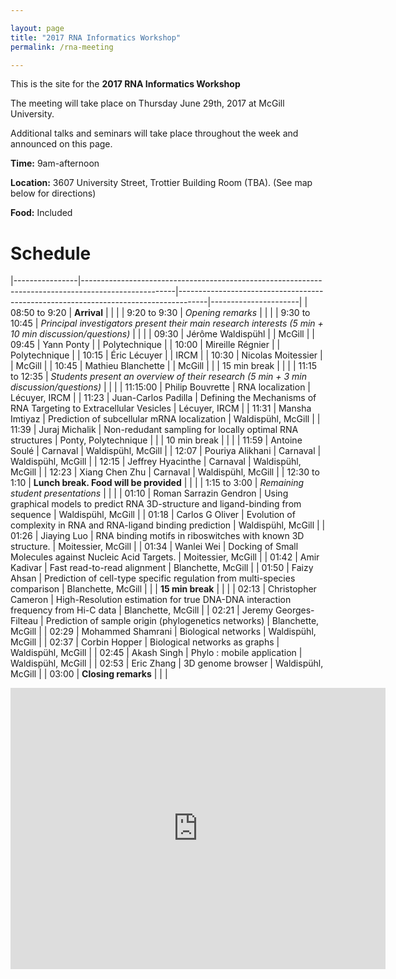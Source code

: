```yaml
---

layout: page
title: "2017 RNA Informatics Workshop"
permalink: /rna-meeting

---
```


This is the site for the **2017 RNA Informatics Workshop** 

The meeting will take place on Thursday June 29th, 2017 at McGill University. 

Additional talks and seminars will take place throughout the week and announced on this page.

**Time:** 9am-afternoon

**Location:** 3607 University Street, Trottier Building Room (TBA). (See map below for directions) 

**Food:** Included

<h1 class="page-heading"> Schedule </h1>

<style>
table {
    border-collapse: collapse;
    width: 100%;
}

th, td {
    text-align: left;
    padding: 8px;
}

tr:nth-child(odd){background-color: #f2f2f2}
</style>

|----------------|-----------------------------------------------------------------------------------------------------|-------------------------------------------------------------------------------------|----------------------| 
| 08:50 to 9:20  | **Arrival**                                                                                             |                                                                                     |                      | 
| 9:20 to 9:30   | *Opening remarks*                                                                                     |                                                                                     |                      | 
| 9:30 to 10:45  | *Principal investigators present their main research interests (5 min + 10 min discussion/questions)* |                                                                                     |                      | 
| 09:30          | Jérôme Waldispühl                                                                                   |                                                                                     | McGill               | 
| 09:45          | Yann Ponty                                                                                          |                                                                                     | Polytechnique        | 
| 10:00          | Mireille Régnier                                                                                    |                                                                                     | Polytechnique        | 
| 10:15          | Éric Lécuyer                                                                                        |                                                                                     | IRCM                 | 
| 10:30          | Nicolas Moitessier                                                                                  |                                                                                     | McGill               | 
| 10:45          | Mathieu Blanchette                                                                                  |                                                                                     | McGill               | 
|                | 15 min break                                                                                        |                                                                                     |                      | 
| 11:15 to 12:35 | *Students present an overview of their research (5 min + 3 min discussion/questions)*                 |                                                                                     |                      | 
| 11:15:00       | Philip Bouvrette                                                                                    | RNA localization                                                                    | Lécuyer, IRCM        | 
| 11:23          | Juan-Carlos Padilla                                                                                 | Defining the Mechanisms of RNA Targeting to Extracellular Vesicles                  | Lécuyer, IRCM        | 
| 11:31          | Mansha Imtiyaz                                                                                      | Prediction of subcellular mRNA localization                                         | Waldispühl, McGill   | 
| 11:39          | Juraj Michalik                                                                                      | Non-redudant sampling for locally optimal RNA structures                            | Ponty, Polytechnique | 
|                | 10 min break                                                                                        |                                                                                     |                      | 
| 11:59          | Antoine Soulé                                                                                       | Carnaval                                                                            | Waldispühl, McGill   | 
| 12:07          | Pouriya Alikhani                                                                                    | Carnaval                                                                            | Waldispühl, McGill   | 
| 12:15          | Jeffrey Hyacinthe                                                                                   | Carnaval                                                                            | Waldispühl, McGill   | 
| 12:23          | Xiang Chen Zhu                                                                                      | Carnaval                                                                            | Waldispühl, McGill   | 
| 12:30 to 1:10  | **Lunch break. Food will be provided**                                                                  |                                                                                     |                      | 
| 1:15 to 3:00       | *Remaining student presentations*                                                                     |                                                                                     |                      | 
| 01:10          | Roman Sarrazin Gendron                                                                              | Using graphical models to predict RNA 3D-structure and ligand-binding from sequence | Waldispühl, McGill   | 
| 01:18          | Carlos G Oliver                                                                                     | Evolution of complexity in RNA and RNA-ligand binding prediction                    | Waldispühl, McGill   | 
| 01:26          |  Jiaying Luo                                                                                        | RNA binding motifs in riboswitches with known 3D structure.                         | Moitessier, McGill   | 
| 01:34          | Wanlei Wei                                                                                          | Docking of Small Molecules against Nucleic Acid Targets.                            | Moitessier, McGill   | 
| 01:42          | Amir Kadivar                                                                                        | Fast read-to-read alignment                                                         | Blanchette, McGill   | 
| 01:50          | Faizy Ahsan                                                                                         | Prediction of cell-type specific regulation from multi-species comparison           | Blanchette, McGill   | 
|                | **15 min break**                                                                                        |                                                                                     |                      | 
| 02:13          | Christopher Cameron                                                                                 | High-Resolution estimation for true DNA-DNA interaction frequency from Hi-C data    | Blanchette, McGill   | 
| 02:21          | Jeremy Georges-Filteau                                                                              | Prediction of sample origin (phylogenetics networks)                                | Blanchette, McGill   | 
| 02:29          | Mohammed Shamrani                                                                                   | Biological networks                                                                 | Waldispühl, McGill   | 
| 02:37          | Corbin Hopper                                                                                       | Biological networks as graphs                                                       | Waldispühl, McGill   | 
| 02:45          | Akash Singh                                                                                         | Phylo : mobile application                                                          | Waldispühl, McGill   | 
| 02:53          | Eric Zhang                                                                                          | 3D genome browser                                                                   | Waldispühl, McGill   | 
| 03:00          | **Closing remarks**                                                                                     |                                                                                     |                      | 








<iframe src="https://www.google.com/maps/embed?pb=!1m18!1m12!1m3!1d1176.4867019571768!2d-73.58012838649393!3d45.507570734521835!2m3!1f0!2f0!3f0!3m2!1i1024!2i768!4f13.1!3m3!1m2!1s0x4cc91a3829eadafd%3A0x304925aa0c44027d!2sTrottier+Bldg%2C+3630+University+St%2C+Montreal%2C+QC+H3A+2B2!5e0!3m2!1sen!2sca!4v1498238623072" width="600" height="450" frameborder="0" style="border:0" allowfullscreen></iframe>
